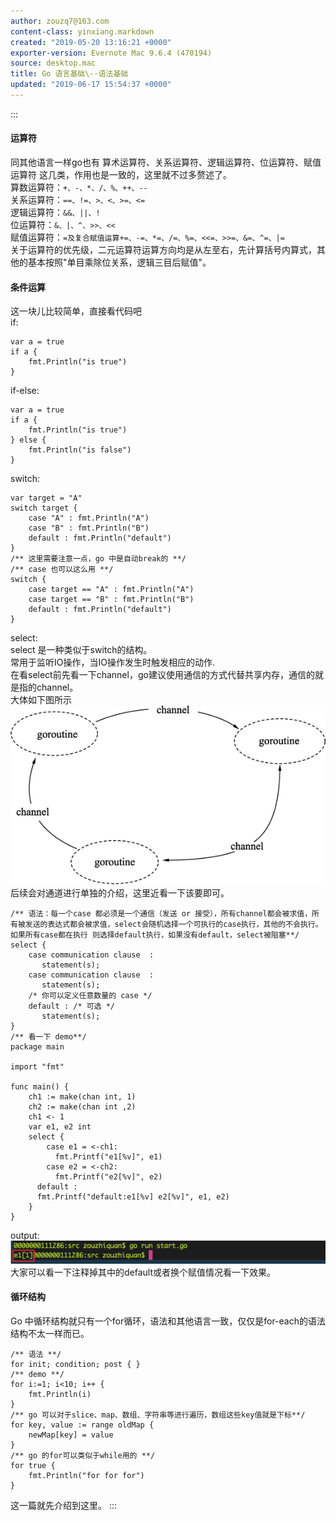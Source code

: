 ```yaml
---
author: zouzq7@163.com
content-class: yinxiang.markdown
created: "2019-05-20 13:16:21 +0000"
exporter-version: Evernote Mac 9.6.4 (470194)
source: desktop.mac
title: Go 语言基础\--语法基础
updated: "2019-06-17 15:54:37 +0000"
---
```


:::  
#### 运算符  

同其他语言一样go也有
算术运算符、关系运算符、逻辑运算符、位运算符、赋值运算符
这几类，作用也是一致的，这里就不过多赘述了。\
算数运算符：`+、-、*、/、%、++、--` \
关系运算符：`==、!=、>、<、>=、<=` \
逻辑运算符：`&&、||、!` \
位运算符：`&、|、^、>>、<<` \
赋值运算符：`=及复合赋值运算+=、-=、*=、/=、%=、<<=、>>=、&=、^=、|=` \
关于运算符的优先级，二元运算符运算方向均是从左至右，先计算括号内算式，其他的基本按照"单目乘除位关系，逻辑三目后赋值"。

#### 条件运算  

这一块儿比较简单，直接看代码吧\
if:

```  
var a = true
if a {
    fmt.Println("is true")
}
```

if-else:

```  
var a = true
if a {
    fmt.Println("is true")
} else {
    fmt.Println("is false")
}
```

switch:

```  
var target = "A"
switch target {
    case "A" : fmt.Println("A")
    case "B" : fmt.Println("B")
    default : fmt.Println("default")
}
/** 这里需要注意一点，go 中是自动break的 **/
/** case 也可以这么用 **/
switch {
    case target == "A" : fmt.Println("A")
    case target == "B" : fmt.Println("B")
    default : fmt.Println("default")
}
```

select:\
select 是一种类似于switch的结构。\
常用于监听IO操作，当IO操作发生时触发相应的动作.\
在看select前先看一下channel，go建议使用通信的方式代替共享内存，通信的就是指的channel。\
大体如下图所示\
![](Go%20%E8%AF%AD%E8%A8%80%E5%9F%BA%E7%A1%80--%E8%AF%AD%E6%B3%95%E5%9F%BA%E7%A1%80.resources/29AC1B9D-CC28-4895-88BE-B39D093CA59C.jpg) 
 \
后续会对通道进行单独的介绍，这里近看一下该要即可。

```  
/** 语法：每一个case 都必须是一个通信（发送 or 接受），所有channel都会被求值，所有被发送的表达式都会被求值，select会随机选择一个可执行的case执行，其他的不会执行。如果所有case都在执行 则选择default执行，如果没有default，select被阻塞**/
select {
    case communication clause  :
       statement(s);      
    case communication clause  :
       statement(s); 
    /* 你可以定义任意数量的 case */
    default : /* 可选 */
       statement(s);
}
/** 看一下 demo**/
package main

import "fmt"

func main() {
    ch1 := make(chan int, 1)
    ch2 := make(chan int ,2)
    ch1 <- 1
    var e1, e2 int
    select {
        case e1 = <-ch1:
          fmt.Printf("e1[%v]", e1)
        case e2 = <-ch2:
          fmt.Printf("e2[%v]", e2)
      default :
      fmt.Printf("default:e1[%v] e2[%v]", e1, e2)
    }
}
```

output:\
![](Go%20%E8%AF%AD%E8%A8%80%E5%9F%BA%E7%A1%80--%E8%AF%AD%E6%B3%95%E5%9F%BA%E7%A1%80.resources/3FD8FDE0-5875-48CA-A307-0074483BA013.png) 
 \
大家可以看一下注释掉其中的default或者换个赋值情况看一下效果。

#### 循环结构  

Go
中循环结构就只有一个for循环，语法和其他语言一致，仅仅是for-each的语法结构不太一样而已。

```  
/** 语法 **/
for init; condition; post { }
/** demo **/
for i:=1; i<10; i++ {
    fmt.Println(i)
}
/** go 可以对于slice、map、数组、字符串等进行遍历，数组这些key值就是下标**/
for key, value := range oldMap {
    newMap[key] = value
}
/** go 的for可以类似于while用的 **/
for true {
    fmt.Println("for for for")
}
```

这一篇就先介绍到这里。
:::

 
